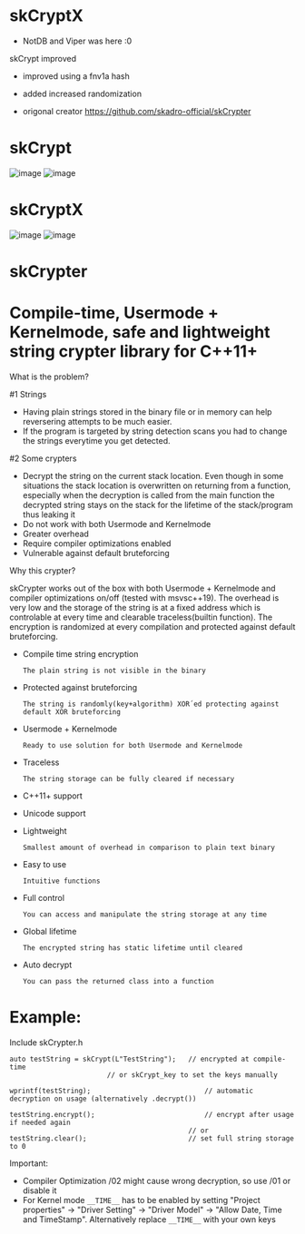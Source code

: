 # skCryptX

 - NotDB and Viper was here :0
 
 skCrypt improved
 
- improved using a fnv1a hash

- added increased randomization

- origonal creator https://github.com/skadro-official/skCrypter

# skCrypt
![image](https://github.com/user-attachments/assets/ec600e49-7e3f-4d20-b27a-b5a9b975043c)
![image](https://github.com/user-attachments/assets/34f7a252-2ef6-41c0-954a-0d3d4c999460)


# skCryptX

![image](https://github.com/user-attachments/assets/f68c848c-e2f7-4312-ac1f-175794b0b7b4)
![image](https://github.com/user-attachments/assets/13fbe5ce-dffc-4471-8219-ae097ae47da7)


# skCrypter

# Compile-time, Usermode + Kernelmode, safe and lightweight string crypter library for C++11+

What is the problem?

#1 Strings
- Having plain strings stored in the binary file or in memory can help reversering attempts to be much easier.
- If the program is targeted by string detection scans you had to change the strings everytime you get detected.

#2 Some crypters
- Decrypt the string on the current stack location. Even though in some situations the stack location is overwritten on returning from a function, especially when the decryption is called from the main function the decrypted string stays on the stack for the lifetime of the stack/program thus leaking it
- Do not work with both Usermode and Kernelmode
- Greater overhead
- Require compiler optimizations enabled
- Vulnerable against default bruteforcing

Why this crypter?

skCrypter works out of the box with both Usermode + Kernelmode and compiler optimizations on/off (tested with msvsc++19). The overhead is very low and the storage of the string is at a fixed address which is controlable at every time and clearable traceless(builtin function). The encryption is randomized at every compilation and protected against default bruteforcing.


- Compile time string encryption

      The plain string is not visible in the binary
- Protected against bruteforcing
			
      The string is randomly(key+algorithm) XOR´ed protecting against default XOR bruteforcing
- Usermode + Kernelmode
			
      Ready to use solution for both Usermode and Kernelmode
- Traceless
			
      The string storage can be fully cleared if necessary
- C++11+ support
- Unicode support
- Lightweight
			
      Smallest amount of overhead in comparison to plain text binary
- Easy to use
			
      Intuitive functions
- Full control
			
      You can access and manipulate the string storage at any time
- Global lifetime
			
      The encrypted string has static lifetime until cleared
- Auto decrypt
		
      You can pass the returned class into a function

# Example:

Include skCrypter.h


    auto testString = skCrypt(L"TestString");	// encrypted at compile-time
							// or skCrypt_key to set the keys manually

    wprintf(testString);                            // automatic decryption on usage (alternatively .decrypt())

    testString.encrypt();	                        // encrypt after usage if needed again
                                                // or                   
    testString.clear();	                        // set full string storage to 0
    
Important:
- Compiler Optimization /02 might cause wrong decryption, so use /01 or disable it
- For Kernel mode `__TIME__` has to be enabled by setting "Project properties" -> "Driver Setting" -> "Driver Model" -> "Allow Date, Time and TimeStamp". Alternatively replace `__TIME__` with your own keys
